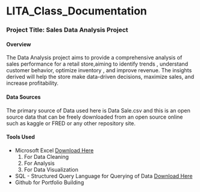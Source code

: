 # LITA_Class_Documentation

### Project Title: Sales Data Analysis Project

#### Overview
The Data Analysis project aims to provide a comprehensive analysis of sales performance for a retail  store,aiming to identify trends , understand customer behavior, optimize inventory , and improve revenue. The insights derived will help the store make data-driven decisions, maximize sales, and increase profitability.

#### Data Sources
The primary source of Data used here is Data Sale.csv and this is an open source data that can be freely downloaded from an open source online such as kaggle or FRED or any other repository site.

#### Tools Used
- Microsoft Excel [Download Here](https:/www.microsoft.com)
  1. For Data Cleaning
  2. For Analysis
  3. For Data Visualization
- SQL - Structured Query Language for Querying of Data [Download Here](https:/www.mysql.com)
- Github for Portfolio Building
